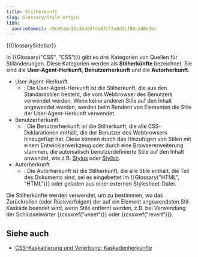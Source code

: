 ```yaml
---
title: Stilherkunft
slug: Glossary/Style_origin
l10n:
  sourceCommit: c9c86abc12c3bdd3fdb07c73a0d1cf88cdd0e1bc
---
```


{{GlossarySidebar}}

In {{Glossary("CSS", "CSS")}} gibt es drei Kategorien von Quellen für Stiländerungen. Diese Kategorien werden als **Stilherkünfte** bezeichnet. Sie sind die **User-Agent-Herkunft**, **Benutzerherkunft** und die **Autorherkunft**.

- User-Agent-Herkunft
  - : Die User-Agent-Herkunft ist die Stilherkunft, die aus den Standardstilen besteht, die vom Webbrowser des Benutzers verwendet werden. Wenn keine anderen Stile auf den Inhalt angewendet werden, werden beim Rendern von Elementen die Stile der User-Agent-Herkunft verwendet.
- Benutzerherkunft
  - : Die Benutzerherkunft ist die Stilherkunft, die alle CSS-Deklarationen enthält, die der Benutzer des Webbrowsers hinzugefügt hat. Diese können durch das Hinzufügen von Stilen mit einem Entwicklerwerkzeug oder durch eine Browsererweiterung stammen, die automatisch benutzerdefinierte Stile auf den Inhalt anwendet, wie z.B. [Stylus](https://add0n.com/stylus.html) oder [Stylish](https://userstyles.org/).
- Autorherkunft
  - : Die Autorherkunft ist die Stilherkunft, die alle Stile enthält, die Teil des Dokuments sind, sei es eingebettet im {{Glossary("HTML", "HTML")}} oder geladen aus einer externen Stylesheet-Datei.

Die Stilherkünfte werden verwendet, um zu bestimmen, wo das Zurückrollen (oder Rückverfolgen) der auf ein Element angewendeten Stil-Kaskade beendet wird, wenn Stile entfernt werden, z.B. bei Verwendung der Schlüsselwörter {{cssxref("unset")}} oder {{cssxref("revert")}}.

## Siehe auch

- [CSS-Kaskadierung und Vererbung: Kaskadenherkünfte](https://drafts.csswg.org/css-cascade-4/#cascading-origins)
